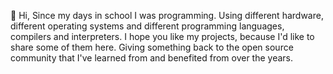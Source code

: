 👋 Hi,
Since my days in school I was programming. Using different hardware, different operating systems and different programming languages, compilers and interpreters.
I hope you like my projects, because I'd like to share some of them here. Giving something back to the open source community that I've learned from and benefited from over the years. 
  
<!---
maekdev/maekdev is a ✨ special ✨ repository because its `README.md` (this file) appears on your GitHub profile.
You can click the Preview link to take a look at your changes.
--->
